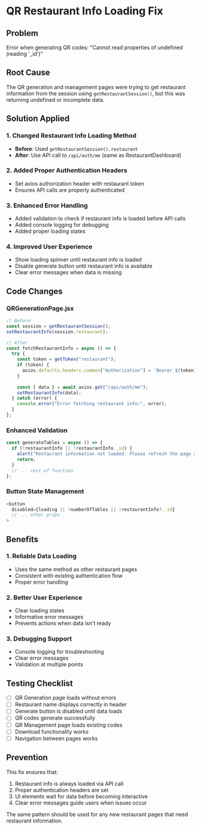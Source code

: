 # QR Restaurant Info Loading Fix

## Problem
Error when generating QR codes: "Cannot read properties of undefined (reading '_id')"

## Root Cause
The QR generation and management pages were trying to get restaurant information from the session using `getRestaurantSession()`, but this was returning undefined or incomplete data.

## Solution Applied

### 1. **Changed Restaurant Info Loading Method**
- **Before**: Used `getRestaurantSession().restaurant`
- **After**: Use API call to `/api/auth/me` (same as RestaurantDashboard)

### 2. **Added Proper Authentication Headers**
- Set axios authorization header with restaurant token
- Ensures API calls are properly authenticated

### 3. **Enhanced Error Handling**
- Added validation to check if restaurant info is loaded before API calls
- Added console logging for debugging
- Added proper loading states

### 4. **Improved User Experience**
- Show loading spinner until restaurant info is loaded
- Disable generate button until restaurant info is available
- Clear error messages when data is missing

## Code Changes

### QRGenerationPage.jsx
```javascript
// Before
const session = getRestaurantSession();
setRestaurantInfo(session.restaurant);

// After
const fetchRestaurantInfo = async () => {
  try {
    const token = getToken("restaurant");
    if (token) {
      axios.defaults.headers.common["Authorization"] = `Bearer ${token}`;
    }
    
    const { data } = await axios.get("/api/auth/me");
    setRestaurantInfo(data);
  } catch (error) {
    console.error("Error fetching restaurant info:", error);
  }
};
```

### Enhanced Validation
```javascript
const generateTables = async () => {
  if (!restaurantInfo || !restaurantInfo._id) {
    alert("Restaurant information not loaded. Please refresh the page and try again.");
    return;
  }
  // ... rest of function
};
```

### Button State Management
```javascript
<button
  disabled={loading || !numberOfTables || !restaurantInfo?._id}
  // ... other props
>
```

## Benefits

### 1. **Reliable Data Loading**
- Uses the same method as other restaurant pages
- Consistent with existing authentication flow
- Proper error handling

### 2. **Better User Experience**
- Clear loading states
- Informative error messages
- Prevents actions when data isn't ready

### 3. **Debugging Support**
- Console logging for troubleshooting
- Clear error messages
- Validation at multiple points

## Testing Checklist

- [ ] QR Generation page loads without errors
- [ ] Restaurant name displays correctly in header
- [ ] Generate button is disabled until data loads
- [ ] QR codes generate successfully
- [ ] QR Management page loads existing codes
- [ ] Download functionality works
- [ ] Navigation between pages works

## Prevention

This fix ensures that:
1. Restaurant info is always loaded via API call
2. Proper authentication headers are set
3. UI elements wait for data before becoming interactive
4. Clear error messages guide users when issues occur

The same pattern should be used for any new restaurant pages that need restaurant information.